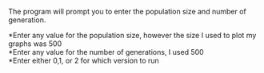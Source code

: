 The program will prompt you to enter the population size and number of generation.

*Enter any value for the population size, however the size I used to plot my graphs was 500 </br>
*Enter any value for the number of generations, I used 500 </br>
*Enter either 0,1, or 2 for which version to run
